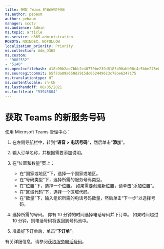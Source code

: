 ```yaml
---
title: 获取 Teams 的新服务号码
ms.author: pebaum
author: pebaum
manager: scotv
ms.audience: Admin
ms.topic: article
ms.service: o365-administration
ROBOTS: NOINDEX, NOFOLLOW
localization_priority: Priority
ms.collection: Adm_O365
ms.custom:
- "9002532"
- "5140"
ms.openlocfilehash: 418b90b2ae7bbb2e40770be239d8185b90abb08c4e5bbe275e80f64966e97413
ms.sourcegitcommit: b5f7da89a650d2915dc652449623c78be6247175
ms.translationtype: HT
ms.contentlocale: zh-CN
ms.lasthandoff: 08/05/2021
ms.locfileid: "53945804"
---
```

# <a name="get-new-service-numbers-for-teams"></a>获取 Teams 的新服务号码

使用 Microsoft Teams 管理中心：

1. 在左侧导航栏中，转到“**语音 > 电话号码**”，然后单击“**添加**”。
2. 输入订单名称，并根据需要添加说明。
3. 在“位置和数量”页上：

    - 在“国家或地区”下，选择一个国家或地区。
    - 在“号码类型”下，选择所需的服务号码类型。
    - 在“位置”下，选择一个位置。 如果需要创建新位置，请单击“添加位置”。
    - 在“区域代码”下，选择一个区域代码。
    - 在“数量”下，输入组织所需的电话号码数量，然后单击“下一步”以选择号码。
    
4. 选择所需的号码。 你有 10 分钟的时间选择电话号码并下订单。 如果时间超过 10 分钟，则电话号码将返回到号码池中。
5. 准备好下订单后，单击“**下订单**”。

有关详细信息，请参阅[获取服务电话号码](https://docs.microsoft.com/microsoftteams/getting-service-phone-numbers)。
